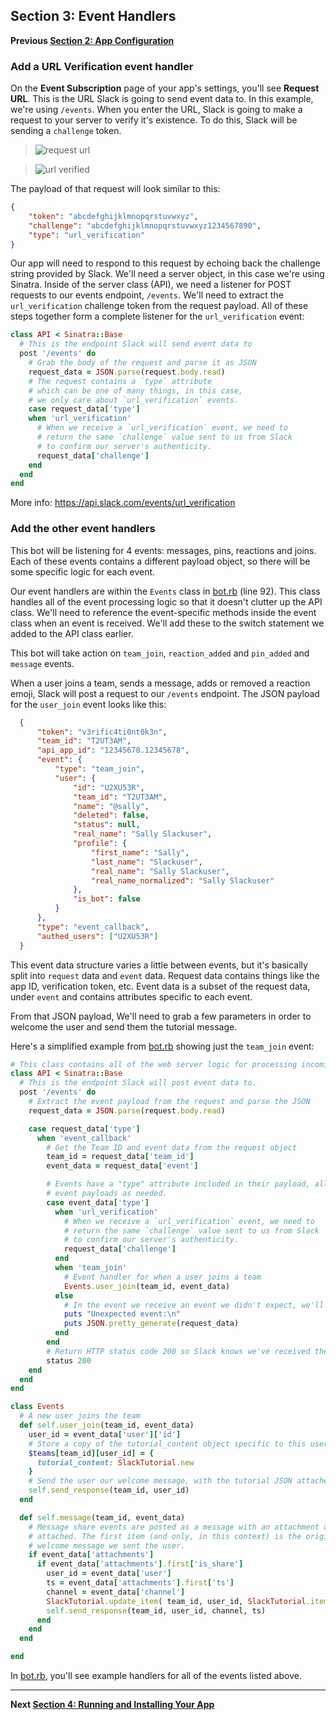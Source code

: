 ## Section 3: Event Handlers
**Previous [Section 2: App Configuration](Section-2.md)**  

### Add a URL Verification event handler
On the **Event Subscription** page of your app's settings, you'll see **Request URL**. This is the URL Slack is going to send event data to. In
this example, we're using `/events`. When you enter the URL, Slack is going to make a request to your server to verify it's existence. To do this, Slack will be
sending a `challenge` token.

>![request url](https://cloud.githubusercontent.com/assets/32463/20366597/b411042e-ac00-11e6-92ce-fc49940b5786.png)

>![url verified](https://cloud.githubusercontent.com/assets/32463/20366593/b40d14a4-ac00-11e6-8413-b473c16ef997.png)

The payload of that request will look similar to this:
```json
{
    "token": "abcdefghijklmnopqrstuvwxyz",
    "challenge": "abcdefghijklmnopqrstuvwxyz1234567890",
    "type": "url_verification"
}
```

Our app will need to respond to this request by echoing back the challenge string provided by Slack. We'll need a server object, in this case we're
using Sinatra. Inside of the server class (API), we need a listener for POST requests to our events endpoint, `/events`. We'll need to extract
the `url_verification` challenge token from the request payload. All of these steps together form a complete listener for the `url_verification`
event:

```ruby
class API < Sinatra::Base
  # This is the endpoint Slack will send event data to
  post '/events' do
    # Grab the body of the request and parse it as JSON
    request_data = JSON.parse(request.body.read)
    # The request contains a `type` attribute
    # which can be one of many things, in this case,
    # we only care about `url_verification` events.
    case request_data['type']
    when 'url_verification'
      # When we receive a `url_verification` event, we need to
      # return the same `challenge` value sent to us from Slack
      # to confirm our server's authenticity.
      request_data['challenge']
    end
  end
end
```
More info: https://api.slack.com/events/url_verification

### Add the other event handlers
This bot will be listening for 4 events: messages, pins, reactions and joins. Each of these events contains a
different payload object, so there will be some specific logic for each event.

Our event handlers are within the `Events` class in [bot.rb](./bot.rb#L92) (line 92). This class handles all of the event processing logic so
that it doesn't clutter up the API class. We'll need to reference the event-specific methods inside the event class when an event is received.
We'll add these to the switch statement we added to the API class earlier.

This bot will take action on `team_join`, `reaction_added` and `pin_added` and `message` events.

When a user joins a team, sends a message, adds or removed a reaction emoji, Slack will post a request to our `/events` endpoint. The JSON payload for the `user_join` event looks like this:

```json
  {
      "token": "v3rific4ti0nt0k3n",
      "team_id": "T2UT3AM",
      "api_app_id": "12345678.12345678",
      "event": {
          "type": "team_join",
          "user": {
              "id": "U2XU53R",
              "team_id": "T2UT3AM",
              "name": "@sally",
              "deleted": false,
              "status": null,
              "real_name": "Sally Slackuser",
              "profile": {
                  "first_name": "Sally",
                  "last_name": "Slackuser",
                  "real_name": "Sally Slackuser",
                  "real_name_normalized": "Sally Slackuser"
              },
              "is_bot": false
          }
      },
      "type": "event_callback",
      "authed_users": ["U2XU53R"]
  }
```

This event data structure varies a little between events, but it's basically split into `request` data and `event` data. Request data contains things like the
app ID, verification token, etc. Event data is a subset of the request data, under `event` and contains attributes specific to each event.

From that JSON payload, We'll need to grab a few parameters in order to welcome the user and send them the tutorial message.

Here's a simplified example from [bot.rb](./bot.rb#L68) showing just the `team_join` event:
```ruby
# This class contains all of the web server logic for processing incoming requests from Slack.
class API < Sinatra::Base
  # This is the endpoint Slack will post event data to.
  post '/events' do
    # Extract the event payload from the request and parse the JSON
    request_data = JSON.parse(request.body.read)

    case request_data['type']
      when 'event_callback'
        # Get the Team ID and event data from the request object
        team_id = request_data['team_id']
        event_data = request_data['event']

        # Events have a "type" attribute included in their payload, allowing you to handle different
        # event payloads as needed.
        case event_data['type']
          when 'url_verification'
            # When we receive a `url_verification` event, we need to
            # return the same `challenge` value sent to us from Slack
            # to confirm our server's authenticity.
            request_data['challenge']
          end
          when 'team_join'
            # Event handler for when a user joins a team
            Events.user_join(team_id, event_data)
          else
            # In the event we receive an event we didn't expect, we'll log it and move on.
            puts "Unexpected event:\n"
            puts JSON.pretty_generate(request_data)
          end
        end
        # Return HTTP status code 200 so Slack knows we've received the event
        status 200
    end
  end
end

class Events
  # A new user joins the team
  def self.user_join(team_id, event_data)
    user_id = event_data['user']['id']
    # Store a copy of the tutorial_content object specific to this user, so we can edit it
    $teams[team_id][user_id] = {
      tutorial_content: SlackTutorial.new
    }
    # Send the user our welcome message, with the tutorial JSON attached
    self.send_response(team_id, user_id)
  end

  def self.message(team_id, event_data)
    # Message share events are posted as a message with an attachment object
    # attached. The first item (and only, in this context) is the original
    # welcome message we sent the user.
    if event_data['attachments']
      if event_data['attachments'].first['is_share']
        user_id = event_data['user']
        ts = event_data['attachments'].first['ts']
        channel = event_data['channel']
        SlackTutorial.update_item( team_id, user_id, SlackTutorial.items[:share])
        self.send_response(team_id, user_id, channel, ts)
      end
    end
  end

end

```

In [bot.rb](./bot.rb#L67), you'll see example handlers for all of the events listed above.

---
**Next [Section 4: Running and Installing Your App](Section-4.md)**  
